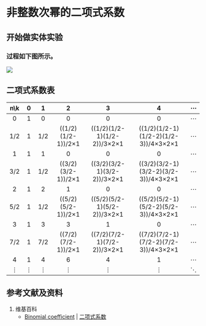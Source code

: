 # 非整数次幂的二项式系数

## 开始做实体实验

### 过程如下图所示。

![](/images/数系/二项式定理/非整数次幂的二项式系数/1a1.jpg)

## 二项式系数表
|   n\k  |  0  |  1  |  2  |  3  |  4  |  ⋯  |
| :----: |:---:|:---:|:---:|:---:|:---:|:---:|
|    0   |  1  |  0  |  0  |  0  |  0  |  ⋯  |
|   1/2  |  1  | 1/2 |((1/2)(1/2-1))/2×1|((1/2)(1/2-1)(1/2-2))/3×2×1|((1/2)(1/2-1)(1/2-2)(1/2-3))/4×3×2×1|  ⋯  |
|    1   |  1  |  1  |  0  |  0  |  0  |  ⋯  |
|   3/2  |  1  | 1/2 |((3/2)(3/2-1))/2×1|((3/2)(3/2-1)(3/2-2))/3×2×1|((3/2)(3/2-1)(3/2-2)(3/2-3))/4×3×2×1|  ⋯  |
|    2   |  1  |  2  |  1  |  0  |  0  |  ⋯  |
|   5/2  |  1  | 1/2 |((5/2)(5/2-1))/2×1|((5/2)(5/2-1)(5/2-2))/3×2×1|((5/2)(5/2-1)(5/2-2)(5/2-3))/4×3×2×1|  ⋯  |
|    3   |  1  |  3  |  3  |  1  |  0  |  ⋯  |
|   7/2  |  1  | 7/2 |((7/2)(7/2-1))/2×1|((7/2)(7/2-1)(7/2-2))/3×2×1|((7/2)(7/2-1)(7/2-2)(7/2-3))/4×3×2×1|  ⋯  |
|    4   |  1  |  4  |  6  |  4  |  1  |  ⋯  |
|    ⋮   |  ⋮   |  ⋮  |  ⋮  |  ⋮   |  ⋮  |  ⋱  |

## 参考文献及资料

1. 维基百科
	- [Binomial coefficient](https://en.wikipedia.org/wiki/Binomial_coefficient) | [二项式系数](https://zh.wikipedia.org/wiki/%E4%BA%8C%E9%A0%85%E5%BC%8F%E4%BF%82%E6%95%B8) 